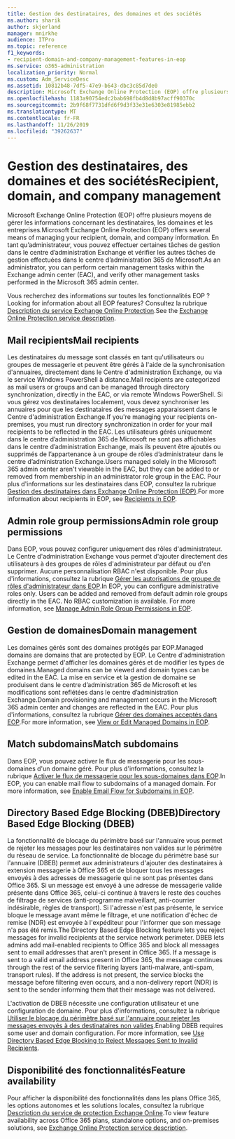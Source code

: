 ```yaml
---
title: Gestion des destinataires, des domaines et des sociétés
ms.author: sharik
author: skjerland
manager: mnirkhe
audience: ITPro
ms.topic: reference
f1_keywords:
- recipient-domain-and-company-management-features-in-eop
ms.service: o365-administration
localization_priority: Normal
ms.custom: Adm_ServiceDesc
ms.assetid: 10812b48-7df5-47e9-b643-dbc3c85d7de0
description: Microsoft Exchange Online Protection (EOP) offre plusieurs moyens de gérer les informations concernant les destinataires, les domaines et les entreprises. En tant qu’administrateur, vous pouvez effectuer certaines tâches de gestion dans le centre d’administration Exchange et vérifier les autres tâches de gestion effectuées dans le centre d’administration 365 de Microsoft.
ms.openlocfilehash: 1183a90754edc2bab698fb4d8d8b97acff90370c
ms.sourcegitcommit: 2b9f68f7731dfd6f9d3f33e31e6303e81985ebb2
ms.translationtype: MT
ms.contentlocale: fr-FR
ms.lasthandoff: 11/26/2019
ms.locfileid: "39262637"
---
```

# <a name="recipient-domain-and-company-management"></a><span data-ttu-id="3bae8-104">Gestion des destinataires, des domaines et des sociétés</span><span class="sxs-lookup"><span data-stu-id="3bae8-104">Recipient, domain, and company management</span></span>

<span data-ttu-id="3bae8-105">Microsoft Exchange Online Protection (EOP) offre plusieurs moyens de gérer les informations concernant les destinataires, les domaines et les entreprises.</span><span class="sxs-lookup"><span data-stu-id="3bae8-105">Microsoft Exchange Online Protection (EOP) offers several means of managing your recipient, domain, and company information.</span></span> <span data-ttu-id="3bae8-106">En tant qu’administrateur, vous pouvez effectuer certaines tâches de gestion dans le centre d’administration Exchange et vérifier les autres tâches de gestion effectuées dans le centre d’administration 365 de Microsoft.</span><span class="sxs-lookup"><span data-stu-id="3bae8-106">As an administrator, you can perform certain management tasks within the Exchange admin center (EAC), and verify other management tasks performed in the Microsoft 365 admin center.</span></span>
  
<span data-ttu-id="3bae8-107">Vous recherchez des informations sur toutes les fonctionnalités EOP ?</span><span class="sxs-lookup"><span data-stu-id="3bae8-107">Looking for information about all EOP features?</span></span> <span data-ttu-id="3bae8-108">Consultez la rubrique [Description du service Exchange Online Protection](exchange-online-protection-service-description.md).</span><span class="sxs-lookup"><span data-stu-id="3bae8-108">See the [Exchange Online Protection service description](exchange-online-protection-service-description.md).</span></span>
  
## <a name="mail-recipients"></a><span data-ttu-id="3bae8-109">Mail recipients</span><span class="sxs-lookup"><span data-stu-id="3bae8-109">Mail recipients</span></span>

<span data-ttu-id="3bae8-110">Les destinataires du message sont classés en tant qu'utilisateurs ou groupes de messagerie et peuvent être gérés à l'aide de la synchronisation d'annuaires, directement dans le Centre d'administration Exchange, ou via le service Windows PowerShell à distance.</span><span class="sxs-lookup"><span data-stu-id="3bae8-110">Mail recipients are categorized as mail users or groups and can be managed through directory synchronization, directly in the EAC, or via remote Windows PowerShell.</span></span> <span data-ttu-id="3bae8-111">Si vous gérez vos destinataires localement, vous devez synchroniser les annuaires pour que les destinataires des messages apparaissent dans le Centre d'administration Exchange.</span><span class="sxs-lookup"><span data-stu-id="3bae8-111">If you're managing your recipients on-premises, you must run directory synchronization in order for your mail recipients to be reflected in the EAC.</span></span> <span data-ttu-id="3bae8-112">Les utilisateurs gérés uniquement dans le centre d’administration 365 de Microsoft ne sont pas affichables dans le centre d’administration Exchange, mais ils peuvent être ajoutés ou supprimés de l’appartenance à un groupe de rôles d’administrateur dans le centre d’administration Exchange.</span><span class="sxs-lookup"><span data-stu-id="3bae8-112">Users managed solely in the Microsoft 365 admin center aren't viewable in the EAC, but they can be added to or removed from membership in an administrator role group in the EAC.</span></span> <span data-ttu-id="3bae8-113">Pour plus d'informations sur les destinataires dans EOP, consultez la rubrique [Gestion des destinataires dans Exchange Online Protection (EOP)](https://go.microsoft.com/fwlink/p/?LinkId=280011).</span><span class="sxs-lookup"><span data-stu-id="3bae8-113">For more information about recipients in EOP, see [Recipients in EOP](https://go.microsoft.com/fwlink/p/?LinkId=280011).</span></span>
  
## <a name="admin-role-group-permissions"></a><span data-ttu-id="3bae8-114">Admin role group permissions</span><span class="sxs-lookup"><span data-stu-id="3bae8-114">Admin role group permissions</span></span>

<span data-ttu-id="3bae8-p105">Dans EOP, vous pouvez configurer uniquement des rôles d'administrateur. Le Centre d'administration Exchange vous permet d'ajouter directement des utilisateurs à des groupes de rôles d'administrateur par défaut ou d'en supprimer. Aucune personnalisation RBAC n'est disponible. Pour plus d'informations, consultez la rubrique [Gérer les autorisations de groupe de rôles d'administrateur dans EOP](https://go.microsoft.com/fwlink/p/?LinkId=282238).</span><span class="sxs-lookup"><span data-stu-id="3bae8-p105">In EOP, you can configure administrative roles only. Users can be added and removed from default admin role groups directly in the EAC. No RBAC customization is available. For more information, see [Manage Admin Role Group Permissions in EOP](https://go.microsoft.com/fwlink/p/?LinkId=282238).</span></span>
  
## <a name="domain-management"></a><span data-ttu-id="3bae8-119">Gestion de domaines</span><span class="sxs-lookup"><span data-stu-id="3bae8-119">Domain management</span></span>

<span data-ttu-id="3bae8-120">Les domaines gérés sont des domaines protégés par EOP.</span><span class="sxs-lookup"><span data-stu-id="3bae8-120">Managed domains are domains that are protected by EOP.</span></span> <span data-ttu-id="3bae8-121">Le Centre d'administration Exchange permet d'afficher les domaines gérés et de modifier les types de domaines.</span><span class="sxs-lookup"><span data-stu-id="3bae8-121">Managed domains can be viewed and domain types can be edited in the EAC.</span></span> <span data-ttu-id="3bae8-122">La mise en service et la gestion de domaine se produisent dans le centre d’administration 365 de Microsoft et les modifications sont reflétées dans le centre d’administration Exchange.</span><span class="sxs-lookup"><span data-stu-id="3bae8-122">Domain provisioning and management occurs in the Microsoft 365 admin center and changes are reflected in the EAC.</span></span> <span data-ttu-id="3bae8-123">Pour plus d'informations, consultez la rubrique [Gérer des domaines acceptés dans EOP](https://go.microsoft.com/fwlink/p/?LinkId=282239).</span><span class="sxs-lookup"><span data-stu-id="3bae8-123">For more information, see [View or Edit Managed Domains in EOP](https://go.microsoft.com/fwlink/p/?LinkId=282239).</span></span>
  
## <a name="match-subdomains"></a><span data-ttu-id="3bae8-124">Match subdomains</span><span class="sxs-lookup"><span data-stu-id="3bae8-124">Match subdomains</span></span>

<span data-ttu-id="3bae8-p107">Dans EOP, vous pouvez activer le flux de messagerie pour les sous-domaines d'un domaine géré. Pour plus d'informations, consultez la rubrique [Activer le flux de messagerie pour les sous-domaines dans EOP](https://go.microsoft.com/fwlink/p/?LinkId=397213).</span><span class="sxs-lookup"><span data-stu-id="3bae8-p107">In EOP, you can enable mail flow to subdomains of a managed domain. For more information, see [Enable Email Flow for Subdomains in EOP](https://go.microsoft.com/fwlink/p/?LinkId=397213).</span></span> 
  
## <a name="directory-based-edge-blocking-dbeb"></a><span data-ttu-id="3bae8-127">Directory Based Edge Blocking (DBEB)</span><span class="sxs-lookup"><span data-stu-id="3bae8-127">Directory Based Edge Blocking (DBEB)</span></span>

<span data-ttu-id="3bae8-p108">La fonctionnalité de blocage du périmètre basé sur l'annuaire vous permet de rejeter les messages pour les destinataires non valides sur le périmètre du réseau de service. La fonctionnalité de blocage du périmètre basé sur l'annuaire (DBEB) permet aux administrateurs d'ajouter des destinataires à extension messagerie à Office 365 et de bloquer tous les messages envoyés à des adresses de messagerie qui ne sont pas présentes dans Office 365. Si un message est envoyé à une adresse de messagerie valide présente dans Office 365, celui-ci continue à travers le reste des couches de filtrage de services (anti-programme malveillant, anti-courrier indésirable, règles de transport). Si l'adresse n'est pas présente, le service bloque le message avant même le filtrage, et une notification d'échec de remise (NDR) est envoyée à l'expéditeur pour l'informer que son message n'a pas été remis.</span><span class="sxs-lookup"><span data-stu-id="3bae8-p108">The Directory Based Edge Blocking feature lets you reject messages for invalid recipients at the service network perimeter. DBEB lets admins add mail-enabled recipients to Office 365 and block all messages sent to email addresses that aren't present in Office 365. If a message is sent to a valid email address present in Office 365, the message continues through the rest of the service filtering layers (anti-malware, anti-spam, transport rules). If the address is not present, the service blocks the message before filtering even occurs, and a non-delivery report (NDR) is sent to the sender informing them that their message was not delivered.</span></span> 
  
<span data-ttu-id="3bae8-p109">L'activation de DBEB nécessite une configuration utilisateur et une configuration de domaine. Pour plus d'informations, consultez la rubrique [Utiliser le blocage du périmètre basé sur l'annuaire pour rejeter les messages envoyés à des destinataires non valides](https://go.microsoft.com/fwlink/p/?LinkId=390676).</span><span class="sxs-lookup"><span data-stu-id="3bae8-p109">Enabling DBEB requires some user and domain configuration. For more information, see [Use Directory Based Edge Blocking to Reject Messages Sent to Invalid Recipients](https://go.microsoft.com/fwlink/p/?LinkId=390676).</span></span>
  
## <a name="feature-availability"></a><span data-ttu-id="3bae8-134">Disponibilité des fonctionnalités</span><span class="sxs-lookup"><span data-stu-id="3bae8-134">Feature availability</span></span>

<span data-ttu-id="3bae8-135">Pour afficher la disponibilité des fonctionnalités dans les plans Office 365, les options autonomes et les solutions locales, consultez la rubrique [Description du service de protection Exchange Online](exchange-online-protection-service-description.md).</span><span class="sxs-lookup"><span data-stu-id="3bae8-135">To view feature availability across Office 365 plans, standalone options, and on-premises solutions, see [Exchange Online Protection service description](exchange-online-protection-service-description.md).</span></span>
